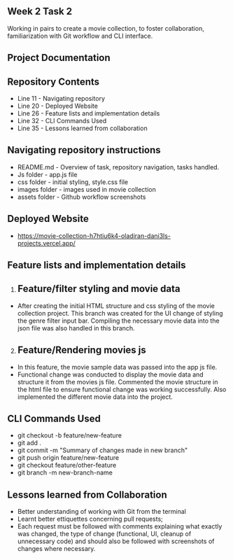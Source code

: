 ## Week 2 Task 2
Working in pairs to create a movie collection, to foster collaboration, familiarization with Git workflow and CLI interface.

## Project Documentation

## Repository Contents
- Line 11 - Navigating repository
- Line 20 - Deployed Website
- Line 26 - Feature lists and implementation details
- Line 32 - CLI Commands Used
- Line 35 - Lessons learned from collaboration


## Navigating repository instructions
- README.md - Overview of task, repository navigation, tasks handled.
- Js folder - app.js file
- css folder - initial styling, style.css file
- images folder - images used in movie collection
- assets folder - Github workflow screenshots



## Deployed Website
- https://movie-collection-h7htiu6k4-oladiran-dani3ls-projects.vercel.app/


## Feature lists and implementation details

1. ## Feature/filter styling and movie data 
- After creating the initial HTML structure and css styling of the movie collection project. This branch was created for the UI change of styling the genre filter input bar. Compiling the necessary movie data into the json file was also handled in this branch. 

2. ## Feature/Rendering movies js
- In this feature, the movie sample data was passed into the app js file.
- Functional change was conducted to display the movie data and structure it from the movies js file. Commented the movie structure in the html file to ensure functional change was working successfully. Also implemented the different movie data into the project.

## CLI Commands Used
- git checkout -b feature/new-feature
- git add .
- git commit -m "Summary of changes made in new branch"
- git push origin feature/new-feature
- git checkout feature/other-feature
- git branch -m new-branch-name

## Lessons learned from Collaboration
- Better understanding of working with Git from the terminal
- Learnt better ettiquettes concerning pull requests; 
- Each request must be followed with comments explaining what exactly was changed, the type of change (functional, UI, cleanup of unnecessary code) and should also be followed with screenshots of changes where necessary.